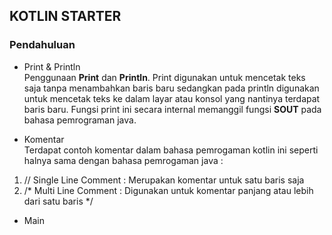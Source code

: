 ## KOTLIN STARTER

### Pendahuluan <br>

* Print & Println <br>
Penggunaan **Print** dan **Println**. Print digunakan untuk mencetak teks saja tanpa menambahkan baris baru sedangkan pada println digunakan untuk mencetak teks ke dalam layar atau konsol yang nantinya terdapat baris baru. Fungsi print ini secara internal memanggil fungsi **SOUT** pada bahasa pemrograman java.

* Komentar <br>
Terdapat contoh komentar dalam bahasa pemrogaman kotlin ini seperti halnya sama dengan bahasa pemrogaman java : 
1. // Single Line Comment : Merupakan komentar untuk satu baris saja
2. /*
   Multi Line Comment : Digunakan untuk komentar panjang atau lebih dari satu baris
   */

* Main <br>

